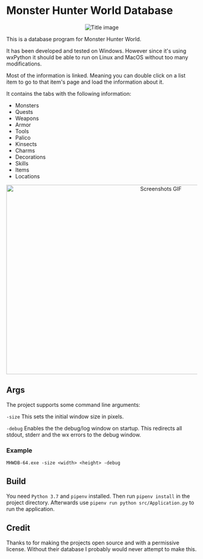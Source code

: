 # Monster Hunter World Database
<p align=center>
    <img src="images/mhw-title.png" alt="Title image">
</p>

This is a database program for Monster Hunter World.

It has been developed and tested on Windows. However since it's using wxPython it should be able to run on Linux and MacOS without too many modifications.

Most of the information is linked. Meaning you can double click on a list item to go to that item's page and load the information about it.

It contains the tabs with the following information:
* Monsters
* Quests
* Weapons
* Armor
* Tools
* Palico
* Kinsects
* Charms
* Decorations
* Skills
* Items
* Locations

<p align=center>
    <img src="images/screenshots.gif" alt="Screenshots GIF" width="800" height="500">
</p>

## Args
The project supports some command line arguments:

`-size` This sets the initial window size in pixels.

`-debug` Enables the the debug/log window on startup. This redirects all stdout, stderr and the wx errors to the debug window.

### Example
    MHWDB-64.exe -size <width> <height> -debug

## Build
You need `Python 3.7` and `pipenv` installed. Then run `pipenv install` in the project directory. Afterwards use `pipenv run python src/Application.py` to run the application.

## Credit
Thanks to [](https://github.com/gatheringhallstudios) for making the projects open source and with a permissive license.
Without their database I probably would never attempt to make this.

